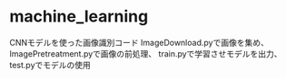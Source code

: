 # machine_learning
CNNモデルを使った画像識別コード
ImageDownload.pyで画像を集め、
ImagePretreatment.pyで画像の前処理、
train.pyで学習させモデルを出力、
test.pyでモデルの使用
